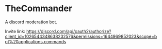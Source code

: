 # TheCommander
A discord moderation bot.

Invite link: https://discord.com/api/oauth2/authorize?client_id=1026544348638232576&permissions=1644969852023&scope=bot%20applications.commands